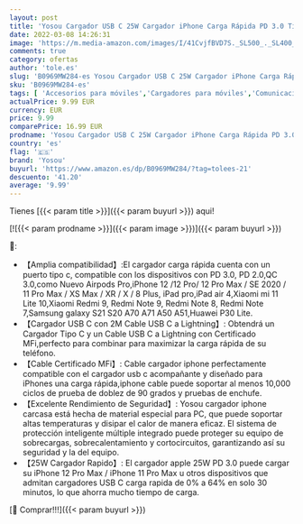 ```yaml
---
layout: post
title: 'Yosou Cargador USB C 25W Cargador iPhone Carga Rápida PD 3.0 Tipo C y Cable 2M para Cargador Rapido para iPhone 13/13 Pro/13 Pro Max/13 Mini/12/12 Pro/12 Pro Max/12Mini/11/11 Pro MAX/SE 2020/X/iPad'
date: 2022-03-08 14:26:31
image: 'https://m.media-amazon.com/images/I/41CvjfBVD7S._SL500_._SL400_.jpg'
comments: true
category: ofertas
author: 'tole.es'
slug: 'B0969MW284-es Yosou Cargador USB C 25W Cargador iPhone Carga Rápida PD...'
sku: 'B0969MW284-es'
tags: [ 'Accesorios para móviles','Cargadores para móviles','Comunicación móvil y accesorios','Electrónica','iphone','yosou', ]
actualPrice: 9.99 EUR
currency: EUR
price: 9.99
comparePrice: 16.99 EUR
prodname: 'Yosou Cargador USB C 25W Cargador iPhone Carga Rápida PD 3.0 Tipo C y Cable 2M para Cargador Rapido para iPhone 13/13 Pro/13 Pro Max/13 Mini/12/12 Pro/12 Pro Max/12Mini/11/11 Pro MAX/SE 2020/X/iPad'
country: 'es'
flag: '🇪🇸'
brand: 'Yosou'
buyurl: 'https://www.amazon.es/dp/B0969MW284/?tag=tolees-21'
descuento: '41.20'
average: '9.99'
---
```


Tienes [{{< param title >}}]({{< param buyurl >}}) aqui!

[![{{< param prodname >}}]({{< param image >}})]({{< param buyurl >}})

🔎:

- 【Amplia compatibilidad】:El cargador carga rápida cuenta con un puerto tipo c, compatible con los dispositivos con PD 3.0, PD 2.0,QC 3.0,como Nuevo Airpods Pro,iPhone 12 /12 Pro/ 12 Pro Max / SE 2020 / 11 Pro Max / XS Max / XR / X / 8 Plus, iPad pro,iPad air 4,Xiaomi mi 11 Lite 10,Xiaomi Redmi 9, Redmi Note 9, Redmi Note 8, Redmi Note 7,Samsung galaxy S21 S20 A70 A71 A50 A51,Huawei P30 Lite.
- 【Cargador USB C con 2M Cable USB C a Lightning】: Obtendrá un Cargador Tipo C y un Cable USB C a Lightning con Certificado MFi,perfecto para combinar para maximizar la carga rápida de su teléfono.
- 【Cable Certificado MFi】: Cable cargador iphone perfectamente compatible con el cargador usb c acompañante y diseñado para iPhones una carga rápida,iphone cable puede soportar al menos 10,000 ciclos de prueba de doblez de 90 grados y pruebas de enchufe.
- 【Excelente Rendimiento de Seguridad】: Yosou cargador iphone carcasa está hecha de material especial para PC, que puede soportar altas temperaturas y disipar el calor de manera eficaz. El sistema de protección inteligente múltiple integrado puede proteger su equipo de sobrecargas, sobrecalentamiento y cortocircuitos, garantizando así su seguridad y la del equipo.
- 【25W Cargador Rapido】: El cargador apple 25W PD 3.0 puede cargar su iPhone 12 Pro Max / iPhone 11 Pro Max u otros dispositivos que admitan cargadores USB C carga rapida de 0% a 64% en solo 30 minutos, lo que ahorra mucho tiempo de carga.

[🛒 Comprar!!!]({{< param buyurl >}})
